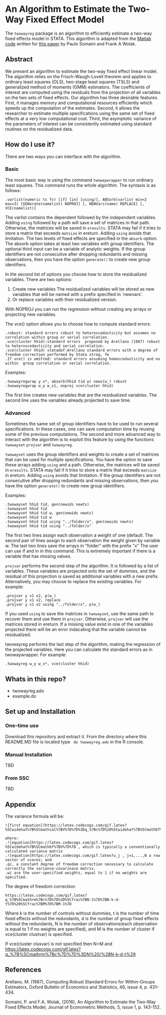 # An Algorithm to Estimate the Two-Way Fixed Effect Model

The `twowayreg` package is an algorithm to efficiently estimate a two-way fixed effects model in STATA.  This algorithm is adapted from the [Matlab code](https://soma.people.stanford.edu/research) written for [this paper](https://soma.people.stanford.edu/sites/g/files/sbiybj4171/f/jem-2014-0008.pdf) by Paulo Somaini and Frank A Wolak.  

## Abstract
We present an algorithm to estimate the two-way fixed effect linear model. The algorithm relies on
the Frisch-Waugh-Lovell theorem and applies to ordinary least squares (OLS), two-stage least squares (TSLS)
and generalized method of moments (GMM) estimators. The coefficients of interest are computed using the
residuals from the projection of all variables on the two sets of fixed effects. Our algorithm has three desirable
features. First, it manages memory and computational resources efficiently which speeds up the computation of the estimates. Second, it allows the researcher to estimate multiple specifications using the same set
of fixed effects at a very low computational cost. Third, the asymptotic variance of the parameters of interest
can be consistently estimated using standard routines on the residualized data. 

## How do I use it?

There are two ways you can interface with the algorithm.


### Basic

The most basic way is using the command `twowaywrapper` to run ordinary least squares. 
This command runs the whole algorithm. The syntaxis is as follows:
```
.varlist(numeric ts fv) [if] [in] [using/], ABSorb(varlist min=2 max=3) [GENerate(namelist) NOPROJ] [, NEWVars(name) REPLACE] [, VCE(namelist)]
```

The varlist contains the dependent followed by the independent variables.
Adding `using` followed by a path will save a set of matrices in that path. Otherwise, the matrices will be saved in `eresults`. STATA may fail if it tries to store a matrix that exceeds `matsize` in ereturn. Adding `using` avoids that limitation.
The two levels of fixed effects are specified in the `absorb` option. The absorb option takes at least two variables with group identifiers. The optional third input can be a variable of analytic weights. 
If the group identifiers are not consecutive after dropping redundants and missing observations, then you have the option `generate()` to create new group identifiers.

In the second list of options you choose how to store the residualized variables. 
There are two options: 

1. Create new variables The residualized variables will be stored as new variables that will be named with a prefix specified in `newvars'.
2. Or replace variables with their residualized version.

With NOPROJ you can run the regression without creating any arrays or projecting new variables.

The vce() option allows you to choose how to compute standard errors:
```
.robust: standard errors robust to heteroscedasticity but assumes no correlation within group or serial correlation.
.vce(cluster hhid):standard errors  proposed by Arellano (1987) robust to heteroscedasticity and serial correlation. 
.vce(cluster hhid) statadof:Arellano standard errors with a degree of freedom correction performed by Stata xtreg, fe
.If vce() is omitted: standard errors assuming homoscedasticity and no within  group correlation or serial correlation.
```

Examples:
```
.twowayregwrap y x*, absorb(hhid tid w) newv(w_) robust
.twowayregwrap w_y w_x1, noproj vce(cluster hhid)
```
The first line creates new variables that are the residualized variables. The second line uses the variables already projected to save time.

### Advanced

Sometimes the same set of group identifiers have to be used to run several specifications.
In these cases, one can save computation time by reusing some of the previous computations.
The second and more advanced way to interact with the algorithm is to exploit this feature by using the functions  
`twowayset` `projvar` and `twowayreg`.

`twowayset` uses the group identifiers and weights to create a set of matrices that can be used for multiple specifications. You have the option to save these arrays adding `using` and a path. Otherwise, the matrices will be saved in `eresults`. STATA may fail if it tries to store a matrix that exceeds `matsize` in ereturn. Adding `using` avoids that limitation.
If the group identifiers are not consecutive after dropping redundants and missing observations, then you have the option `generate()` to create new group identifiers.

Examples:
```
.twowayset hhid tid, gen(newids newts)
.twowayset hhid tid
.twowayset hhid tid w, gen(newids newts)
.twowayset hhid tid w
.twowayset hhid tid using "../folder/x", gen(newids newts)
.twowayset hhid tid using "../folder/x"

```
The first two lines assign each observation a weight of one (default. The second pair of lines assign to each observation the weight given by variable w. The last two lines save the arrays in "folder" with the prefix "x"
The user can use if and in in this command. This is extremely important if there is a variable that has missing values.

`projvar` performs the second step of the algorithm. It is followed by a list of variables. These variables are projected onto the set of dummies, and the residual of this projection is saved as additional variables with a new prefix. Alternatively, you may choose to replace the existing variables. For example:

```
.projvar y x1 x2, p(w_)
.projvar y x1 x2, replace
.projvar y x1 x2 using "../folder/x", p(w_)
```
If you used `using` to save the matrices in `twowayset`, use the same path to recover them and use them in `projvar`. Otherwise, `projvar` will use the matrices stored in ereturn.
If a missing value exist in one of the variables projected there will be an error indacating that the variable cannot be residualized.

twowayreg performs the last step of the algorithm, making the regression of the projected variables. Here you can calculate the standard errors as in twowaywrapper. For example:
```
.twowayreg w_y w_x*, vce(cluster hhid)

```

## Whats in this repo?

* twowayreg.ado
* example.do


## Set up and Installation

### One-time use
Download this repository and extract it. From the directory where this README.MD file is located type ` do twowayreg.ado` in the R console.

### Manual Installation

TBD

### From SSC

TBD

## Appendix 

The variance formula will be:
```
![first equation](https://latex.codecogs.com/gif.latex?%5Cwidehat%7B%5Cmathcal%7BV%7D%7D%3Dq_%7Bc%7D%20%5Cwidehat%7B%5Cmathbf%7BV%7D%7D%5Cleft%28%5Csum_%7Bj%3D1%7D%5E%7BN%7D%20w_%7Bj%7D%20%5Cmathbf%7Bu%7D_%7Bj%7D%5E%7B%5Cprime%7D%20%5Cmathbf%7Bu%7D_%7Bj%7D%5Cright%29%20%5Cwidehat%7B%5Cmathbf%7BV%7D%7D)

where:
.![equation]https://latex.codecogs.com/gif.latex?%5Cwidehat%7B%5Cmathbf%7BV%7D%7D , which is typically a conventionally calculated variance matrix
.![equation]https://latex.codecogs.com/gif.latex?u_j , j=1,...,N a row vector of scores; and
.qc, a constant degree of freedom correction necessary to calculate correctly the variance-covarinace matrix.
.wj are the user-specified weights, equal to 1 if no weights are specified.
```

The degree of freedom correction:
```
https://latex.codecogs.com/gif.latex?q_%7B%5Cmathrm%7Bc%7D%7D%3D%5Cfrac%7BN-1%7D%7BN-k-d-t%7D%20%5Cfrac%7BM%7D%7BM-1%7D
```
Where k is the number of controls without dummies, t is the number of time fixed effects without the redundants, d is the number of group fixed effects without the redundants, N is the number of observations(each observation is equal to 1 if no weights are specified), and M is the number of cluster if vce(cluster clustvar) is specified.   

If vce(cluster clusvar) is not specified then N=M and https://latex.codecogs.com/gif.latex?q_%7B%5Cmathrm%7Bc%7D%7D%3DN%20/%28N-k-d-t%29
## References

Arellano, M. (1987), Computing Robust Standard Errors for Within-Groups Estimators, Oxford Bulletin of Economics and
Statistics, 49, issue 4, p. 431–434. 

Somaini, P. and F.A. Wolak, (2016), An Algorithm to Estimate the Two-Way Fixed Effects Model, Journal of Econometric Methods, 5, issue 1, p. 143-152.
